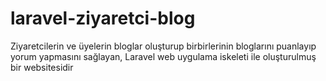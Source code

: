 # laravel-ziyaretci-blog
Ziyaretcilerin ve üyelerin bloglar oluşturup birbirlerinin bloglarını puanlayıp yorum yapmasını sağlayan, Laravel web uygulama iskeleti ile oluşturulmuş bir websitesidir
